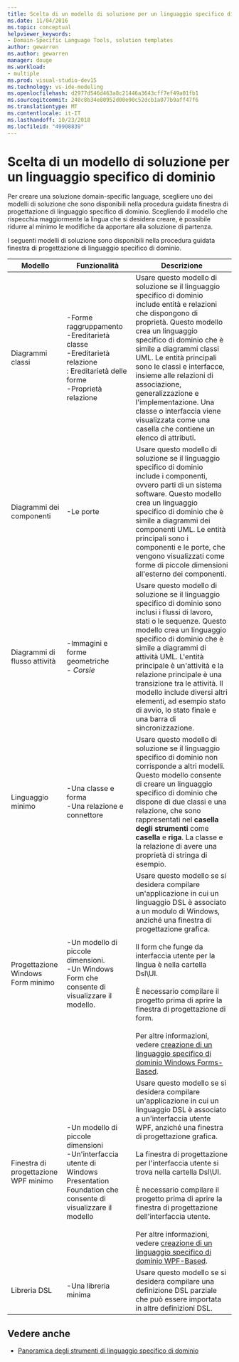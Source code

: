 ```yaml
---
title: Scelta di un modello di soluzione per un linguaggio specifico di dominio
ms.date: 11/04/2016
ms.topic: conceptual
helpviewer_keywords:
- Domain-Specific Language Tools, solution templates
author: gewarren
ms.author: gewarren
manager: douge
ms.workload:
- multiple
ms.prod: visual-studio-dev15
ms.technology: vs-ide-modeling
ms.openlocfilehash: d2977d546d463a8c21446a3643cff7ef49a01fb1
ms.sourcegitcommit: 240c8b34e80952d00e90c52dcb1a077b9aff47f6
ms.translationtype: MT
ms.contentlocale: it-IT
ms.lasthandoff: 10/23/2018
ms.locfileid: "49908839"
---
```

# <a name="choosing-a-domain-specific-language-solution-template"></a>Scelta di un modello di soluzione per un linguaggio specifico di dominio
Per creare una soluzione domain-specific language, scegliere uno dei modelli di soluzione che sono disponibili nella procedura guidata finestra di progettazione di linguaggio specifico di dominio. Scegliendo il modello che rispecchia maggiormente la lingua che si desidera creare, è possibile ridurre al minimo le modifiche da apportare alla soluzione di partenza.

 I seguenti modelli di soluzione sono disponibili nella procedura guidata finestra di progettazione di linguaggio specifico di dominio.

|Modello|Funzionalità|Descrizione|
|-|-|-|
|Diagrammi classi|-Forme raggruppamento<br />-Ereditarietà classe<br />-Ereditarietà relazione<br />: Ereditarietà delle forme<br />-Proprietà relazione|Usare questo modello di soluzione se il linguaggio specifico di dominio include entità e relazioni che dispongono di proprietà. Questo modello crea un linguaggio specifico di dominio che è simile a diagrammi classi UML. Le entità principali sono le classi e interfacce, insieme alle relazioni di associazione, generalizzazione e l'implementazione. Una classe o interfaccia viene visualizzata come una casella che contiene un elenco di attributi.|
|Diagrammi dei componenti|-Le porte|Usare questo modello di soluzione se il linguaggio specifico di dominio include i componenti, ovvero parti di un sistema software. Questo modello crea un linguaggio specifico di dominio che è simile a diagrammi dei componenti UML. Le entità principali sono i componenti e le porte, che vengono visualizzati come forme di piccole dimensioni all'esterno dei componenti.|
|Diagrammi di flusso attività|-Immagini e forme geometriche<br />-   *Corsie*|Usare questo modello di soluzione se il linguaggio specifico di dominio sono inclusi i flussi di lavoro, stati o le sequenze. Questo modello crea un linguaggio specifico di dominio che è simile a diagrammi di attività UML. L'entità principale è un'attività e la relazione principale è una transizione tra le attività. Il modello include diversi altri elementi, ad esempio stato di avvio, lo stato finale e una barra di sincronizzazione.|
|Linguaggio minimo|-Una classe e forma<br />-Una relazione e connettore|Usare questo modello di soluzione se il linguaggio specifico di dominio non corrisponde a altri modelli. Questo modello consente di creare un linguaggio specifico di dominio che dispone di due classi e una relazione, che sono rappresentati nel **casella degli strumenti** come **casella** e **riga**. La classe e la relazione di avere una proprietà di stringa di esempio.|
|Progettazione Windows Form minimo|-Un modello di piccole dimensioni.<br />-Un Windows Form che consente di visualizzare il modello.|Usare questo modello se si desidera compilare un'applicazione in cui un linguaggio DSL è associato a un modulo di Windows, anziché una finestra di progettazione grafica.<br /><br /> Il form che funge da interfaccia utente per la lingua è nella cartella Dsl\UI.<br /><br /> È necessario compilare il progetto prima di aprire la finestra di progettazione di form.<br /><br /> Per altre informazioni, vedere [creazione di un linguaggio specifico di dominio Windows Forms-Based](../modeling/creating-a-windows-forms-based-domain-specific-language.md).|
|Finestra di progettazione WPF minimo|-Un modello di piccole dimensioni<br />-Un'interfaccia utente di Windows Presentation Foundation che consente di visualizzare il modello|Usare questo modello se si desidera compilare un'applicazione in cui un linguaggio DSL è associato a un'interfaccia utente WPF, anziché una finestra di progettazione grafica.<br /><br /> La finestra di progettazione per l'interfaccia utente si trova nella cartella Dsl\UI.<br /><br /> È necessario compilare il progetto prima di aprire la finestra di progettazione dell'interfaccia utente.<br /><br /> Per altre informazioni, vedere [creazione di un linguaggio specifico di dominio WPF-Based](../modeling/creating-a-wpf-based-domain-specific-language.md).|
|Libreria DSL|-Una libreria minima|Usare questo modello se si desidera compilare una definizione DSL parziale che può essere importata in altre definizioni DSL.|

## <a name="see-also"></a>Vedere anche

- [Panoramica degli strumenti di linguaggio specifico di dominio](../modeling/overview-of-domain-specific-language-tools.md)
